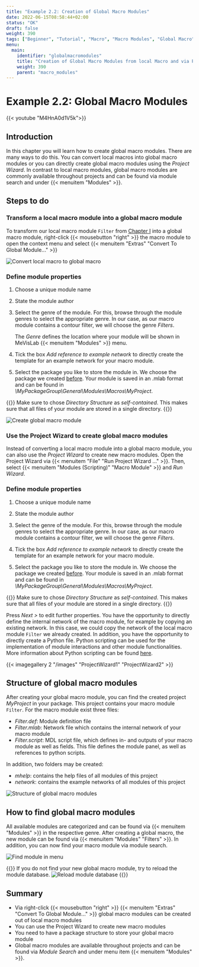 ```yaml
---
title: "Example 2.2: Creation of Global Macro Modules"
date: 2022-06-15T08:58:44+02:00
status: "OK"
draft: false
weight: 390
tags: ["Beginner", "Tutorial", "Macro", "Macro Modules", "Global Macro"]
menu: 
  main:
    identifier: "globalmacromodules"
    title: "Creation of Global Macro Modules from local Macro and via Project Wizard"
    weight: 390
    parent: "macro_modules"
---
```


# Example 2.2: Global Macro Modules

{{< youtube "M4HnA0d1V5k">}}

## Introduction

In this chapter you will learn how to create global macro modules. There are many ways to do this. You can convert local macros into global macro modules or you can directly create global macro modules using the *Project Wizard*. In contrast to local macro modules, global macro modules are commonly available throughout projects and can be found via module search and under {{< menuitem "Modules" >}}.

## Steps to do
### Transform a local macro module into a global macro module
To transform our local macro module `Filter` from [Chapter I](/tutorials/basicmechanisms#TutorialMacroModules) into a global macro module,
right-click {{< mousebutton "right" >}} the macro module to open the context menu and select {{< menuitem "Extras" "Convert To Global Module..." >}}

![Convert local macro to global macro](/images/tutorials/basicmechanics/GUI_03.png "Convert local macro to global macro")

### Define module properties

1.  Choose a unique module name

2.  State the module author

3.  Select the genre of the module. For this, browse through the module
    genres to select the appropriate genre. In our case, as our macro module
    contains a contour filter, we will choose the genre *Filters*.

    The *Genre* defines the location where your module will be shown in MeVisLab {{< menuitem "Modules" >}} menu.

4. Tick the box *Add reference to example network* to directly create the template for an example network for your macro module.

5.  Select the package you like to store the module in. We choose the
    package we created [before](./tutorials/basicmechanisms/macromodules/package/). Your module is saved in an .mlab format
    and can be found in
    *\\MyPackageGroup\\General\\Modules\\Macros\\MyProject*.

{{<alert class="info" caption="Info">}}
Make sure to chose *Directory Structure* as *self-contained*. This makes sure that all files of your module are stored in a single directory.
{{</alert>}}

![Create global macro module](/images/tutorials/basicmechanics/GUI_04.png "Create global macro module")

### Use the Project Wizard to create global macro modules
Instead of converting a local macro module into a global macro module, you can also use the *Project Wizard* to create new macro modules. Open the Project Wizard via {{< menuitem "File" "Run Project Wizard ..." >}}. Then, select {{< menuitem "Modules (Scripting)" "Macro Module" >}} and *Run Wizard*.

### Define module properties

1.  Choose a unique module name

2.  State the module author

3.  Select the genre of the module. For this, browse through the module
    genres to select the appropriate genre. In our case, as our macro module
    contains a contour filter, we will choose the genre *Filters*.

4. Tick the box *Add reference to example network* to directly create the template for an example network for your macro module.

5.  Select the package you like to store the module in. We choose the
    package we created [before](./tutorials/basicmechanisms/macromodules/package/). Your module is saved in an .mlab format
    and can be found in
    *\\MyPackageGroup\\General\\Modules\\Macros\\MyProject*.

{{<alert class="info" caption="Info">}}
Make sure to chose *Directory Structure* as *self-contained*. This makes sure that all files of your module are stored in a single directory.
{{</alert>}}
 
 Press *Next >* to edit further properties. You have the opportunity to directly define the internal network of the macro module, for example by copying an existing network. In this case, we could copy the network of the local macro module `Filter` we already created. In addition, you have the opportunity to directly create a Python file. Python scripting can be used for the implementation of module interactions and other module functionalities. More information about Python scripting can be found [here](./tutorials/basicmechanisms/macromodules/pythonscripting).

{{< imagegallery 2 "/images" "ProjectWizard1" "ProjectWizard2" >}}

## Structure of global macro modules
After creating your global macro module, you can find the created project *MyProject* in your package. This project contains your macro module `Filter`. For the macro module exist three files:
* *Filter.def*: Module definition file
* *Filter.mlab*: Network file which contains the internal network of your macro module
* *Filter.script*: MDL script file, which defines in- and outputs of your macro module as well as fields. This file defines the module panel, as well as references to python scripts.

In addition, two folders may be created:
* *mhelp*: contains the help files of all modules of this project
* *network*: contains the example networks of all modules of this project

![Structure of global macro modules](/images/tutorials/basicmechanics/GUI_04_2.png "Structure of global macro modules")

## How to find global macro modules
All available modules are categorized and can be found via {{< menuitem "Modules" >}} in
the respective genre. After creating a global
macro, the new module can be found via {{< menuitem "Modules" "Filters" >}}. In addition, you can now find your macro module via module search.

![Find module in menu](/images/tutorials/basicmechanics/GUI_05.png "Find module in menu")


{{<alert class="info" caption="Hint">}}
If you do not find your new global macro module, try to reload the module database.
![Reload module database](/images/tutorials/basicmechanics/GUI_05_2.png "Reload module database")
{{</alert>}}

## Summary
* Via right-click {{< mousebutton "right" >}} {{< menuitem "Extras" "Convert To Global Module..." >}} global macro modules can be created out of local macro modules
* You can use the Project Wizard to create new macro modules
* You need to have a package structure to store your global macro module
* Global macro modules are available throughout projects and can be found via *Module Search* and under menu item {{< menuitem "Modules" >}}.